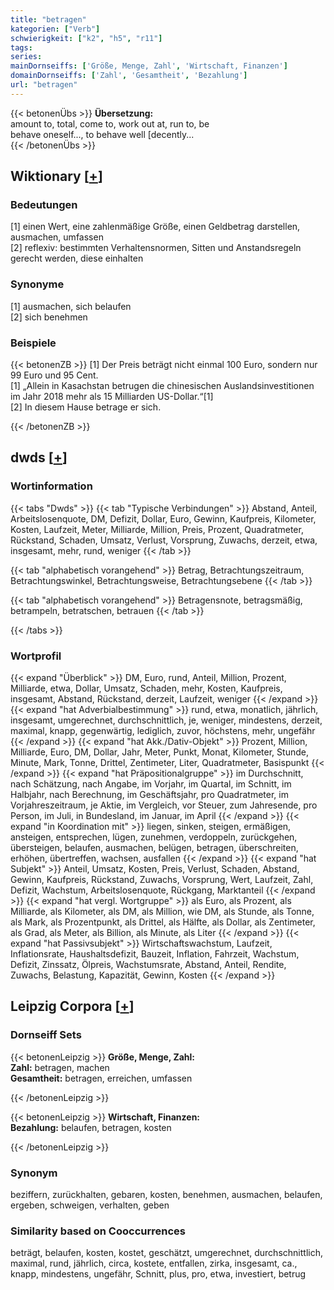 ```yaml
---
title: "betragen"
kategorien: ["Verb"]
schwierigkeit: ["k2", "h5", "r11"]
tags:
series:
mainDornseiffs: ['Größe, Menge, Zahl', 'Wirtschaft, Finanzen']
domainDornseiffs: ['Zahl', 'Gesamtheit', 'Bezahlung']
url: "betragen"
---
```


{{< betonenÜbs >}}
**Übersetzung:**  
amount to, total, come to, work out at, run to, be  
behave oneself..., to behave well [decently...  
{{< /betonenÜbs >}}

## Wiktionary [[+](https://de.wiktionary.org/wiki/betragen)]

### Bedeutungen
[1] einen Wert, eine zahlenmäßige Größe, einen Geldbetrag darstellen, ausmachen, umfassen  
[2] reflexiv: bestimmten Verhaltensnormen, Sitten und Anstandsregeln gerecht werden, diese einhalten  

### Synonyme
[1] ausmachen, sich belaufen  
[2] sich benehmen  

### Beispiele
{{< betonenZB >}}
[1] Der Preis beträgt nicht einmal 100 Euro, sondern nur 99 Euro und 95 Cent.  
[1] „Allein in Kasachstan betrugen die chinesischen Auslandsinvestitionen im Jahr 2018 mehr als 15 Milliarden US-Dollar.“[1]  
[2] In diesem Hause betrage er sich.  

{{< /betonenZB >}}


## dwds [[+](https://www.dwds.de/wb/betragen)]

### Wortinformation
{{< tabs "Dwds" >}}
{{< tab "Typische Verbindungen" >}}
Abstand, Anteil, Arbeitslosenquote, DM, Defizit, Dollar, Euro, Gewinn, Kaufpreis, Kilometer, Kosten, Laufzeit, Meter, Milliarde, Million, Preis, Prozent, Quadratmeter, Rückstand, Schaden, Umsatz, Verlust, Vorsprung, Zuwachs, derzeit, etwa, insgesamt, mehr, rund, weniger
{{< /tab >}}

{{< tab "alphabetisch vorangehend" >}}
Betrag, Betrachtungszeitraum, Betrachtungswinkel, Betrachtungsweise, Betrachtungsebene
{{< /tab >}}

{{< tab "alphabetisch vorangehend" >}}
Betragensnote, betragsmäßig, betrampeln, betratschen, betrauen
{{< /tab >}}

{{< /tabs >}}

### Wortprofil
{{< expand "Überblick" >}} DM, Euro, rund, Anteil, Million, Prozent, Milliarde, etwa, Dollar, Umsatz, Schaden, mehr, Kosten, Kaufpreis, insgesamt, Abstand, Rückstand, derzeit, Laufzeit, weniger {{< /expand >}}
{{< expand "hat Adverbialbestimmung" >}} rund, etwa, monatlich, jährlich, insgesamt, umgerechnet, durchschnittlich, je, weniger, mindestens, derzeit, maximal, knapp, gegenwärtig, lediglich, zuvor, höchstens, mehr, ungefähr {{< /expand >}}
{{< expand "hat Akk./Dativ-Objekt" >}} Prozent, Million, Milliarde, Euro, DM, Dollar, Jahr, Meter, Punkt, Monat, Kilometer, Stunde, Minute, Mark, Tonne, Drittel, Zentimeter, Liter, Quadratmeter, Basispunkt {{< /expand >}}
{{< expand "hat Präpositionalgruppe" >}} im Durchschnitt, nach Schätzung, nach Angabe, im Vorjahr, im Quartal, im Schnitt, im Halbjahr, nach Berechnung, im Geschäftsjahr, pro Quadratmeter, im Vorjahreszeitraum, je Aktie, im Vergleich, vor Steuer, zum Jahresende, pro Person, im Juli, in Bundesland, im Januar, im April {{< /expand >}}
{{< expand "in Koordination mit" >}} liegen, sinken, steigen, ermäßigen, ansteigen, entsprechen, lügen, zunehmen, verdoppeln, zurückgehen, übersteigen, belaufen, ausmachen, belügen, betragen, überschreiten, erhöhen, übertreffen, wachsen, ausfallen {{< /expand >}}
{{< expand "hat Subjekt" >}} Anteil, Umsatz, Kosten, Preis, Verlust, Schaden, Abstand, Gewinn, Kaufpreis, Rückstand, Zuwachs, Vorsprung, Wert, Laufzeit, Zahl, Defizit, Wachstum, Arbeitslosenquote, Rückgang, Marktanteil {{< /expand >}}
{{< expand "hat vergl. Wortgruppe" >}} als Euro, als Prozent, als Milliarde, als Kilometer, als DM, als Million, wie DM, als Stunde, als Tonne, als Mark, als Prozentpunkt, als Drittel, als Hälfte, als Dollar, als Zentimeter, als Grad, als Meter, als Billion, als Minute, als Liter {{< /expand >}}
{{< expand "hat Passivsubjekt" >}} Wirtschaftswachstum, Laufzeit, Inflationsrate, Haushaltsdefizit, Bauzeit, Inflation, Fahrzeit, Wachstum, Defizit, Zinssatz, Ölpreis, Wachstumsrate, Abstand, Anteil, Rendite, Zuwachs, Belastung, Kapazität, Gewinn, Kosten {{< /expand >}}

## Leipzig Corpora [[+](https://corpora.uni-leipzig.de/en/res?word=betragen&corpusId=deu_newscrawl-public_2018)]

### Dornseiff Sets
{{< betonenLeipzig >}}
**Größe, Menge, Zahl:**  
**Zahl:** betragen, machen  
**Gesamtheit:** betragen, erreichen, umfassen  

{{< /betonenLeipzig >}}


{{< betonenLeipzig >}}
**Wirtschaft, Finanzen:**  
**Bezahlung:** belaufen, betragen, kosten  

{{< /betonenLeipzig >}}

### Synonym
beziffern, zurückhalten, gebaren, kosten, benehmen, ausmachen, belaufen, ergeben, schweigen, verhalten, geben


### Similarity based on Cooccurrences
beträgt, belaufen, kosten, kostet, geschätzt, umgerechnet, durchschnittlich, maximal, rund, jährlich, circa, kostete, entfallen, zirka, insgesamt, ca., knapp, mindestens, ungefähr, Schnitt, plus, pro, etwa, investiert, betrug

